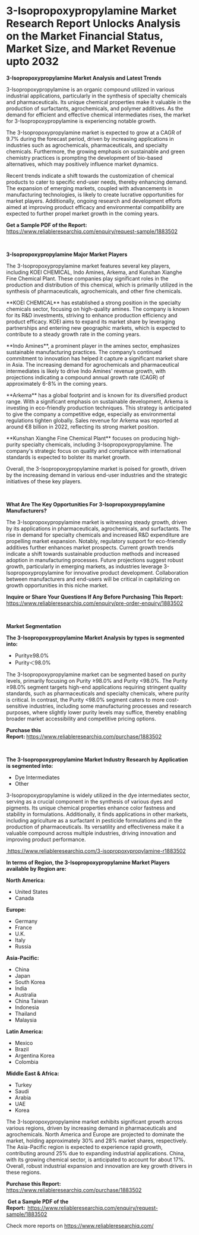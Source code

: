 <p><h1>3-Isopropoxypropylamine Market Research Report Unlocks Analysis on the Market Financial Status, Market Size, and Market Revenue upto 2032</h1></p><p><strong>3-Isopropoxypropylamine Market Analysis and Latest Trends</strong></p>
<p><p>3-Isopropoxypropylamine is an organic compound utilized in various industrial applications, particularly in the synthesis of specialty chemicals and pharmaceuticals. Its unique chemical properties make it valuable in the production of surfactants, agrochemicals, and polymer additives. As the demand for efficient and effective chemical intermediates rises, the market for 3-Isopropoxypropylamine is experiencing notable growth.</p><p>The 3-Isopropoxypropylamine market is expected to grow at a CAGR of 9.7% during the forecast period, driven by increasing applications in industries such as agrochemicals, pharmaceuticals, and specialty chemicals. Furthermore, the growing emphasis on sustainable and green chemistry practices is prompting the development of bio-based alternatives, which may positively influence market dynamics. </p><p>Recent trends indicate a shift towards the customization of chemical products to cater to specific end-user needs, thereby enhancing demand. The expansion of emerging markets, coupled with advancements in manufacturing technologies, is likely to create lucrative opportunities for market players. Additionally, ongoing research and development efforts aimed at improving product efficacy and environmental compatibility are expected to further propel market growth in the coming years.</p></p>
<p><strong>Get a Sample PDF of the Report:&nbsp;</strong> <a href="https://www.reliableresearchiq.com/enquiry/request-sample/1883502?utm_campaign=2732&utm_medium=2&utm_source=Github&utm_content=ia&utm_term=03042025&utm_id=3-isopropoxypropylamine">https://www.reliableresearchiq.com/enquiry/request-sample/1883502</a></p>
<p>&nbsp;</p>
<p><strong>3-Isopropoxypropylamine Major Market Players</strong></p>
<p><p>The 3-Isopropoxypropylamine market features several key players, including KOEI CHEMICAL, Indo Amines, Arkema, and Kunshan Xianghe Fine Chemical Plant. These companies play significant roles in the production and distribution of this chemical, which is primarily utilized in the synthesis of pharmaceuticals, agrochemicals, and other fine chemicals.</p><p>**KOEI CHEMICAL** has established a strong position in the specialty chemicals sector, focusing on high-quality amines. The company is known for its R&D investments, striving to enhance production efficiency and product efficacy. KOEI aims to expand its market share by leveraging partnerships and entering new geographic markets, which is expected to contribute to a steady growth rate in the coming years.</p><p>**Indo Amines**, a prominent player in the amines sector, emphasizes sustainable manufacturing practices. The company’s continued commitment to innovation has helped it capture a significant market share in Asia. The increasing demand for agrochemicals and pharmaceutical intermediates is likely to drive Indo Amines' revenue growth, with projections indicating a compound annual growth rate (CAGR) of approximately 6-8% in the coming years.</p><p>**Arkema** has a global footprint and is known for its diversified product range. With a significant emphasis on sustainable development, Arkema is investing in eco-friendly production techniques. This strategy is anticipated to give the company a competitive edge, especially as environmental regulations tighten globally. Sales revenue for Arkema was reported at around €8 billion in 2022, reflecting its strong market position.</p><p>**Kunshan Xianghe Fine Chemical Plant** focuses on producing high-purity specialty chemicals, including 3-Isopropoxypropylamine. The company's strategic focus on quality and compliance with international standards is expected to bolster its market growth.</p><p>Overall, the 3-Isopropoxypropylamine market is poised for growth, driven by the increasing demand in various end-user industries and the strategic initiatives of these key players.</p></p>
<p>&nbsp;</p>
<p><strong>What Are The Key Opportunities For 3-Isopropoxypropylamine Manufacturers?</strong></p>
<p><p>The 3-Isopropoxypropylamine market is witnessing steady growth, driven by its applications in pharmaceuticals, agrochemicals, and surfactants. The rise in demand for specialty chemicals and increased R&D expenditure are propelling market expansion. Notably, regulatory support for eco-friendly additives further enhances market prospects. Current growth trends indicate a shift towards sustainable production methods and increased adoption in manufacturing processes. Future projections suggest robust growth, particularly in emerging markets, as industries leverage 3-Isopropoxypropylamine for innovative product development. Collaboration between manufacturers and end-users will be critical in capitalizing on growth opportunities in this niche market.</p></p>
<p><strong>Inquire or Share Your Questions If Any Before Purchasing This Report:</strong> <a href="https://www.reliableresearchiq.com/enquiry/pre-order-enquiry/1883502?utm_campaign=2732&utm_medium=2&utm_source=Github&utm_content=ia&utm_term=03042025&utm_id=3-isopropoxypropylamine">https://www.reliableresearchiq.com/enquiry/pre-order-enquiry/1883502</a></p>
<p>&nbsp;</p>
<p><strong>Market Segmentation</strong></p>
<p><strong>The 3-Isopropoxypropylamine Market Analysis by types is segmented into:</strong></p>
<p><ul><li>Purity≥98.0%</li><li>Purity＜98.0%</li></ul></p>
<p><p>The 3-Isopropoxypropylamine market can be segmented based on purity levels, primarily focusing on Purity ≥98.0% and Purity <98.0%. The Purity ≥98.0% segment targets high-end applications requiring stringent quality standards, such as pharmaceuticals and specialty chemicals, where purity is critical. In contrast, the Purity <98.0% segment caters to more cost-sensitive industries, including some manufacturing processes and research purposes, where slightly lower purity levels may suffice, thereby enabling broader market accessibility and competitive pricing options.</p></p>
<p><strong>Purchase this Report:&nbsp;</strong><a href="https://www.reliableresearchiq.com/purchase/1883502?utm_campaign=2732&utm_medium=2&utm_source=Github&utm_content=ia&utm_term=03042025&utm_id=3-isopropoxypropylamine">https://www.reliableresearchiq.com/purchase/1883502</a></p>
<p>&nbsp;</p>
<p><strong>The 3-Isopropoxypropylamine Market Industry Research by Application is segmented into:</strong></p>
<p><ul><li>Dye Intermediates</li><li>Other</li></ul></p>
<p><p>3-Isopropoxypropylamine is widely utilized in the dye intermediates sector, serving as a crucial component in the synthesis of various dyes and pigments. Its unique chemical properties enhance color fastness and stability in formulations. Additionally, it finds applications in other markets, including agriculture as a surfactant in pesticide formulations and in the production of pharmaceuticals. Its versatility and effectiveness make it a valuable compound across multiple industries, driving innovation and improving product performance.</p></p>
<p><a href="https://www.reliableresearchiq.com/3-isopropoxypropylamine-r1883502?utm_campaign=2732&utm_medium=2&utm_source=Github&utm_content=ia&utm_term=03042025&utm_id=3-isopropoxypropylamine">&nbsp;https://www.reliableresearchiq.com/3-isopropoxypropylamine-r1883502</a></p>
<p><strong>In terms of Region, the 3-Isopropoxypropylamine Market Players available by Region are:</strong></p>
<p>
    <p> <strong> North America: </strong>
        <ul>
            <li>United States</li>
            <li>Canada</li>
        </ul>
        </p> 
    <p> <strong> Europe: </strong>
        <ul>
            <li>Germany</li>
            <li>France</li>
            <li>U.K.</li>
            <li>Italy</li>
            <li>Russia</li>
        </ul>
        </p> 
    <p> <strong> Asia-Pacific: </strong>
        <ul>
            <li>China</li>
            <li>Japan</li>
            <li>South Korea</li>
            <li>India</li>
            <li>Australia</li>
            <li>China Taiwan</li>
            <li>Indonesia</li>
            <li>Thailand</li>
            <li>Malaysia</li>
        </ul>
        </p> 
    <p> <strong> Latin America: </strong>
        <ul>
            <li>Mexico</li>
            <li>Brazil</li>
            <li>Argentina Korea</li>
            <li>Colombia</li>
        </ul>
        </p> 
    <p> <strong> Middle East & Africa: </strong>
        <ul>
            <li>Turkey</li>
            <li>Saudi</li>
            <li>Arabia</li>
            <li>UAE</li>
            <li>Korea</li>
        </ul>
    </p>
    </p>
<p><p>The 3-Isopropoxypropylamine market exhibits significant growth across various regions, driven by increasing demand in pharmaceuticals and agrochemicals. North America and Europe are projected to dominate the market, holding approximately 30% and 28% market shares, respectively. The Asia-Pacific region is expected to experience rapid growth, contributing around 25% due to expanding industrial applications. China, with its growing chemical sector, is anticipated to account for about 17%. Overall, robust industrial expansion and innovation are key growth drivers in these regions.</p></p>
<p><strong>Purchase this Report: </strong><a href="https://www.reliableresearchiq.com/purchase/1883502?utm_campaign=2732&utm_medium=2&utm_source=Github&utm_content=ia&utm_term=03042025&utm_id=3-isopropoxypropylamine">https://www.reliableresearchiq.com/purchase/1883502</a></p>
<p>&nbsp;<strong>Get a Sample PDF of the Report:&nbsp;&nbsp;</strong><a href="https://www.reliableresearchiq.com/enquiry/request-sample/1883502?utm_campaign=2732&utm_medium=2&utm_source=Github&utm_content=ia&utm_term=03042025&utm_id=3-isopropoxypropylamine">https://www.reliableresearchiq.com/enquiry/request-sample/1883502</a></p>
<p><strong></strong></p>
<p>Check more reports on <a href="https://www.reliableresearchiq.com/?utm_campaign=2732&utm_medium=2&utm_source=Github&utm_content=ia&utm_term=03042025&utm_id=3-isopropoxypropylamine">https://www.reliableresearchiq.com/</a></p>